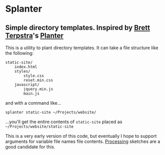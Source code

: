# Splanter

## Simple directory templates. Inspired by [Brett Terpstra](http://brettterpstra.com)'s [Planter](http://brettterpstra.com/projects/planter/)

This is a utility to plant directory templates. It can take a file structure like the following:

```
static-site/
    index.html
    styles/
        style.css
        reset.min.css
    javascript/
        jquery.min.js
        main.js
```

and with a command like...

```
splanter static-site ~/Projects/website/
```

...you'll get the entire contents of `static-site` placed as `~/Projects/website/static-site`

This is a very early version of this code, but eventually I hope to support arguments for variable file names file contents. [Processing](http://processing.org) sketches are a good candidate for this.